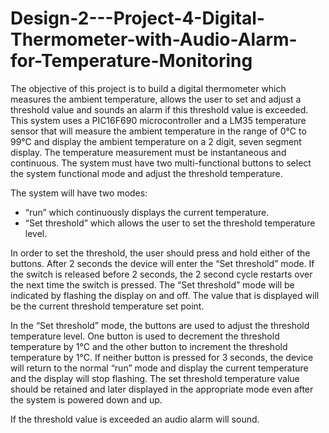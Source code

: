 # Design-2---Project-4-Digital-Thermometer-with-Audio-Alarm-for-Temperature-Monitoring

The objective of this project is to build a digital thermometer which measures the ambient
temperature, allows the user to set and adjust a threshold value and sounds an alarm if this
threshold value is exceeded. This system uses a PIC16F690 microcontroller and a LM35 temperature sensor that will measure the
ambient temperature in the range of 0°C to 99°C and display the ambient temperature on a 2 digit,
seven segment display. The temperature measurement must be instantaneous and continuous.
The system must have two multi-functional buttons to select the system functional mode and adjust
the threshold temperature. 

The system will have two modes:
- “run” which continuously displays the current temperature.
- “Set threshold” which allows the user to set the threshold temperature level.

In order to set the threshold, the user should press and hold either of the buttons. After 2 seconds
the device will enter the “Set threshold” mode. If the switch is released before 2 seconds, the 2
second cycle restarts over the next time the switch is pressed. The “Set threshold” mode will be
indicated by flashing the display on and off. The value that is displayed will be the current threshold
temperature set point.

In the “Set threshold” mode, the buttons are used to adjust the threshold temperature level. One
button is used to decrement the threshold temperature by 1°C and the other button to increment
the threshold temperature by 1°C. If neither button is pressed for 3 seconds, the device will return
to the normal “run” mode and display the current temperature and the display will stop flashing.
The set threshold temperature value should be retained and later displayed in the appropriate mode
even after the system is powered down and up.

If the threshold value is exceeded an audio alarm will sound.

